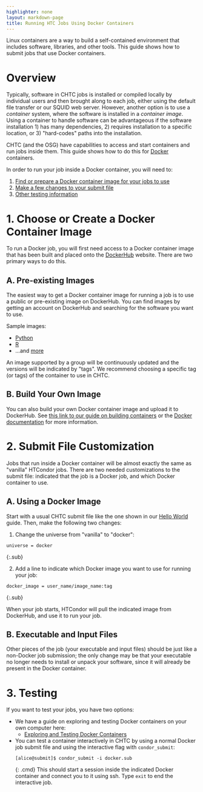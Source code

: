 ```yaml
---
highlighter: none
layout: markdown-page
title: Running HTC Jobs Using Docker Containers
---
```


Linux containers are a way to build a self-contained environment that
includes software, libraries, and other tools. This guide shows how to
submit jobs that use Docker containers.

# Overview

Typically, software in CHTC jobs is installed or compiled locally by
individual users and then brought along to each job, either using the
default file transfer or our SQUID web server. However, another option
is to use a *container* system, where the software is installed in a
*container image*. Using a container to handle software can be
advantageous if the software installation 1) has many dependencies, 2)
requires installation to a specific location, or 3) "hard-codes" paths
into the installation.

CHTC (and the OSG) have capabilities to access and start containers and
run jobs inside them. This guide shows how to do this for
[Docker](https://www.docker.com/what-docker) containers.

In order to run your job inside a Docker container, you will need to:

1.  [Find or prepare a Docker container image for your jobs to
    use](#1-choose-or-create-a-docker-container-image)
2.  [Make a few changes to your submit file](#2-submit-file-customization)
3.  [Other testing information](#3-testing)

# 1. Choose or Create a Docker Container Image

To run a Docker job, you will first need access to a Docker container
image that has been built and placed onto the
[DockerHub](https://hub.docker.com/) website. There are two primary ways
to do this.

## A. Pre-existing Images

The easiest way to get a Docker container image for running a job is to
use a public or pre-existing image on DockerHub. You can find images by
getting an account on DockerHub and searching for the software you want
to use.

Sample images:

-   [Python](https://hub.docker.com/_/python/)
-   [R](https://hub.docker.com/r/rocker/r-ver/)
-   ...and [more](https://hub.docker.com/explore/)

An image supported by a group will be continuously updated and the
versions will be indicated by "tags". We recommend choosing a specific
tag (or tags) of the container to use in CHTC.

## B. Build Your Own Image

You can also build your own Docker container image and upload it to
DockerHub. See [this link to our guide on building containers](docker-build.shtml) or the [Docker
documentation](https://docs.docker.com/engine/getstarted/) for more
information.

# 2. Submit File Customization

Jobs that run inside a Docker container will be almost exactly the same
as "vanilla" HTCondor jobs. There are two needed customizations to the
submit file: indicated that the job is a Docker job, and which Docker
container to use.

## A. Using a Docker Image

Start with a usual CHTC submit file like the one shown in our [Hello
World](/helloworld.shtml) guide. Then, make the following two changes:

1.  Change the universe from "vanilla" to "docker":

```
universe = docker
```
{:.sub}

2.  Add a line to indicate which Docker image you want to use for
    running your job:

```
docker_image = user_name/image_name:tag
```
{:.sub}

When your job starts, HTCondor will pull the indicated image from
DockerHub, and use it to run your job.

## B. Executable and Input Files

Other pieces of the job (your executable and input files) should be just
like a non-Docker job submission; the only change may be that your
executable no longer needs to install or unpack your software, since it
will already be present in the Docker container.

# 3. Testing

If you want to test your jobs, you have two options: 

* We have a guide on exploring and testing Docker containers on your own computer here: 
    * [Exploring and Testing Docker Containers](docker-test.shtml)
* You can test a container interactively in CHTC by using a normal Docker job submit file and using the 
interactive flag with `condor_submit`: 
    ```
    [alice@submit]$ condor_submit -i docker.sub
    ```
    {: .cmd}
    This should start a session inside the indicated Docker container and connect you to it using ssh. Type `exit` to end the interactive job. 

